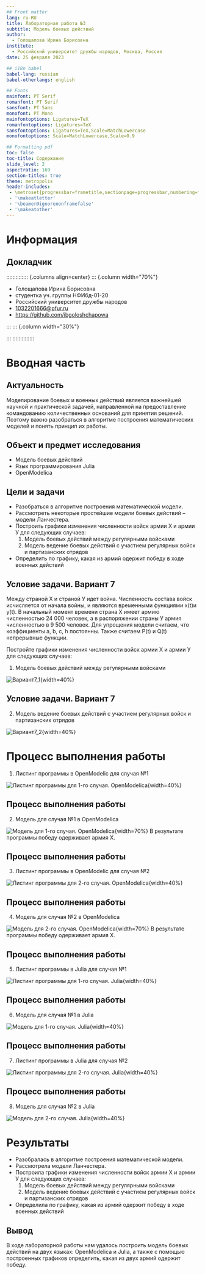 ```yaml
---
## Front matter
lang: ru-RU
title: Лабораторная работа №3
subtitle: Модель боевых действий
author:
  - Голощапова Ирина Борисовна
institute:
  - Российский университет дружбы народов, Москва, Россия
date: 25 февраля 2023

## i18n babel
babel-lang: russian
babel-otherlangs: english

## Fonts
mainfont: PT Serif
romanfont: PT Serif
sansfont: PT Sans
monofont: PT Mono
mainfontoptions: Ligatures=TeX
romanfontoptions: Ligatures=TeX
sansfontoptions: Ligatures=TeX,Scale=MatchLowercase
monofontoptions: Scale=MatchLowercase,Scale=0.9

## Formatting pdf
toc: false
toc-title: Содержание
slide_level: 2
aspectratio: 169
section-titles: true
theme: metropolis
header-includes:
 - \metroset{progressbar=frametitle,sectionpage=progressbar,numbering=fraction}
 - '\makeatletter'
 - '\beamer@ignorenonframefalse'
 - '\makeatother'
---
```


# Информация

## Докладчик

:::::::::::::: {.columns align=center}
::: {.column width="70%"}

  * Голощапова Ирина Борисовна
  * студентка уч. группы НФИбд-01-20
  * Российский университет дружбы народов
  * [1032201666@pfur.ru](mailto:1032201666@pfur.ru)
  * <https://github.com/ibgoloshchapowa>

:::
::: {.column width="30%"}



:::
::::::::::::::

# Вводная часть

## Актуальность

Моделирование боевых и военных действий является важнейшей научной и практической задачей, направленной на предоставление командованию количественных оснований для принятия решений. Поэтому важно разобраться в алгоритме построения математических моделей и понять принцип их работы.

## Объект и предмет исследования

- Модель боевых действий
- Язык программирования Julia
- OpenModelica

## Цели и задачи

- Разобраться в алгоритме построения математической модели.
- Рассмотреть некоторые простейшие модели боевых действий – модели Ланчестера.
- Построить графики изменения численности войск армии Х и армии У для следующих случаев:
    1. Модель боевых действий между регулярными войсками
    2. Модель ведение боевых действий с участием регулярных войск и партизанских отрядов 
- Определить по графику, какая из армий одержит победу в ходе военных действий


## Условие задачи. Вариант 7

Между страной Х и страной У идет война. Численность состава войск исчисляется от начала войны, и являются временными функциями 
x(t)и y(t). В начальный момент времени страна Х имеет армию численностью 24 000 человек, а в распоряжении страны У армия численностью в 9 500 человек. Для упрощения 
модели считаем, что коэффициенты 
a, b, c, h постоянны. Также считаем P(t) и Q(t) непрерывные функции.

Постройте графики изменения численности войск армии Х и армии У для следующих случаев:

1. Модель боевых действий между регулярными войсками 

![Вариант7_1](image/var7_1.png){width=40%}

## Условие задачи. Вариант 7

2. Модель ведение боевых действий с участием регулярных войск и партизанских отрядов 

![Вариант7_2](image/var7_2.png){width=40%}


# Процесс выполнения работы

1. Листинг программы в OpenModelic для случая №1 

![Листинг программы для 1-го случая. OpenModelica](image/1.png){width=40%}

## Процесс выполнения работы

2. Модель для случая №1 в OpenModelica

![Модель для 1-го случая. OpenModelica](image/lab3_1.png){width=70%}
В результате программы победу одерживает армия X. 

## Процесс выполнения работы
3. Листинг программы в OpenModelic для случая №2 

![Листинг программы для 2-го случая. OpenModelica](image/2.png){width=40%}

## Процесс выполнения работы
4. Модель для случая №2 в OpenModelica

![Модель для 2-го случая. OpenModelica](image/lab3_2.png){width=70%}
В результате программы победу одерживает армия X. 

## Процесс выполнения работы
5. Листинг программы в Julia для случая №1

![Листинг программы для 1-го случая. Julia](image/1_1.png){width=40%}

## Процесс выполнения работы
6. Модель для случая №1 в Julia

![Модель для 1-го случая. Julia](image/lab3_julia_1.png){width=40%}

## Процесс выполнения работы
7. Листинг программы в Julia для случая №2

![Листинг программы для 2-го случая. Julia](image/2_1.png){width=40%}

## Процесс выполнения работы
8. Модель для случая №2 в Julia

![Модель для 2-го случая. Julia](image/lab3_julia_2.png){width=40%}

# Результаты

- Разобралась в алгоритме построения математической модели.
- Рассмотрела модели Ланчестера.
- Построила графики изменения численности войск армии Х и армии У для следующих случаев:
    1. Модель боевых действий между регулярными войсками
    2. Модель ведение боевых действий с участием регулярных войск и партизанских отрядов 
- Определила по графику, какая из армий одержит победу в ходе военных действий



## Вывод

В ходе лабораторной работы нам удалось построить модель боевых действий на двух языках: OpenModelica и Julia, а также с помощью построенных графиков определить, какая из двух армий одержит победу.
